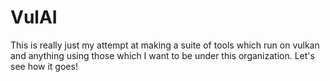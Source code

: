 # VulAI

This is really just my attempt at making a suite of tools which run on vulkan and anything using those which I want to be under this organization.
Let's see how it goes! 
